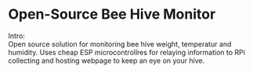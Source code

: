 # Open-Source Bee Hive Monitor

Intro:  
Open source solution for monitoring bee hive weight, temperatur and humidity. Uses cheap ESP microcontrollres for relaying information to RPi collecting and hosting webpage to keep an eye on your hive.

